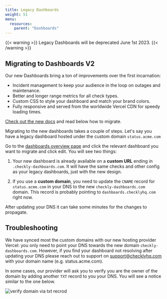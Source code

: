 ```yaml
---
title: Legacy Dashboards
weight: 51
menu:
  resources:
    parent: "Dashboards"
---
```


{{< warning >}}
Legacy Dashboards will be deprecated June 1st 2023.
{{< /warning >}}

## Migrating to Dashboards V2

Our new Dashboards bring a ton of improvements over the first incarnation:
- Incident management to keep your audience in the loop on outages and maintenance.
- Better and longer range metrics for all check types.
- Custom CSS to style your dashboard and match your brand colors.
- Fully responsive and served from the worldwide Vercel CDN for speedy loading times.

[Check out the new docs](/docs/dashboards/) and read below how to migrate.

Migrating to the new dashboards takes a couple of steps. Let's say you have a legacy dashboard hosted under the custom 
domain `status.acme.com`

Go to the [dashboards overview page](https://app.checklyhq.com/dashes) and click the relevant dashboard you want to migrate and click edit. 
You will see two things:

1. Your new dashboard is already available on a **custom URL** ending in `.checkly-dashboards.com`. It will have the same 
checks and other config as your legacy dashboards, just with the new design.

2. If you use a **custom domain**, you need to update the `CNAME` record for `status.acme.com` in your DNS to the new `checkly-dashboards.com` domain. 
This record is probably pointing to `dashboards.checklyhq.com` right now.

After updating your DNS it can take some minutes for the changes to propagate.

## Troubleshooting

We have synced most the custom domains with our new hosting provider Vercel: you only need to point your DNS towards the 
new domain `checkly-dashboards.com`. However, if you find your dashboard not resolving after updating your DNS please reach 
out to support on support@checklyhq.com with your domain name (e.g. status.acme.com).

In some cases, our provider will ask you to verify you are the owner of the domain by adding another `TXT` record to you
your DNS. You will see a notice similar to the one below.

![verify domain via txt recrod](/docs/images/dashboards-v2/dashboards_txt_record.png)




